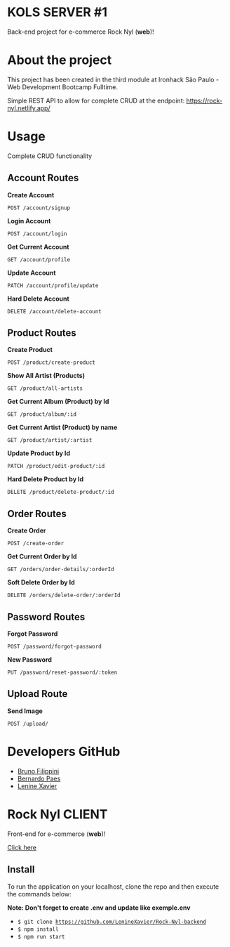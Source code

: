 # KOLS SERVER #1

Back-end project for e-commerce Rock Nyl (**web**)!

# About the project

This project has been created in the third module at Ironhack São Paulo - Web Development Bootcamp Fulltime.

Simple REST API to allow for complete CRUD at the endpoint:
https://rock-nyl.netlify.app/

# Usage

Complete CRUD functionality

## Account Routes

**Create Account**

    POST /account/signup

**Login Account**

    POST /account/login

**Get Current Account**

    GET /account/profile

**Update Account**

    PATCH /account/profile/update

**Hard Delete Account**

    DELETE /account/delete-account

## Product Routes

**Create Product**

    POST /product/create-product

**Show All Artist (Products)**

    GET /product/all-artists

**Get Current Album (Product) by Id**

    GET /product/album/:id

**Get Current Artist (Product) by name**

    GET /product/artist/:artist

**Update Product by Id**

    PATCH /product/edit-product/:id

**Hard Delete Product by Id**

    DELETE /product/delete-product/:id

## Order Routes

**Create Order**

    POST /create-order

**Get Current Order by Id**

    GET /orders/order-details/:orderId

**Soft Delete Order by Id**

    DELETE /orders/delete-order/:orderId

## Password Routes

**Forgot Password**

    POST /password/forgot-password

**New Password**

    PUT /password/reset-password/:token

## Upload Route

**Send Image**

    POST /upload/

# Developers GitHub

- [Bruno Filippini](https://github.com/BrunoFilippini)
- [Bernardo Paes](https://github.com/bersantos22)
- [Lenine Xavier](https://github.com/LenineXavier)

# Rock Nyl CLIENT

Front-end for e-commerce (**web**)!

[Click here](https://github.com/bersantos22/Rock-Nyl-Front-End)

## Install

To run the application on your localhost, clone the repo and then execute the commands below:

**Note: Don't forget to create .env and update like exemple.env**

- <code>$ git clone https://github.com/LenineXavier/Rock-Nyl-backend</code>
- <code>$ npm install</code>
- <code>$ npm run start</code>
